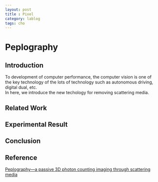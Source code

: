 ```yaml
---
layout: post
title : Pixel
category: lablog
tags: cho
---
```

# Peplography

## Introduction
To development of computer performance, the computer vision is one of the key technology of the lots of technology such as autonomous driving, digital dual, etc.<br/>
In here, we introduce the new techology for removing scattering media.

## Related Work
## Experimental Result
## Conclusion
## Reference 
[Peplography—a passive 3D photon counting imaging through scattering media](https://opg.optica.org/ol/abstract.cfm?uri=ol-41-22-5401)
